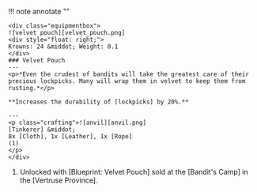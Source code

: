 !!! note annotate ""

    <div class="equipmentbox">
    ![velvet pouch][velvet_pouch.png]
    <div style="float: right;">
    Krowns: 24 &middot; Weight: 0.1
    </div>
    ### Velvet Pouch
    ---
    <p>*Even the crudest of bandits will take the greatest care of their precious lockpicks. Many will wrap them in velvet to keep them from rusting.*</p>

    **Increases the durability of [lockpicks] by 20%.**

    ---
    <p class="crafting">![anvil][anvil.png] 
    [Tinkerer] &middot; 
    8x [Cloth], 1x [Leather], 1x [Rope]
    (1)
    </p>
    </div>
1. Unlocked with [Blueprint: Velvet Pouch] sold at the [Bandit's Camp] in the [Vertruse Province].